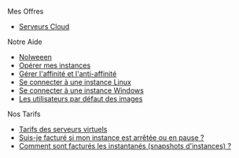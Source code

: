 Mes Offres                                                            
                                                                      
*   [Serveurs Cloud](https://www.cloudwatt.com/fr/produits/serveurs/fonctionnalites.html)                
                         
Notre Aide                                                            
                                                                      
*   [Nolweeen](https://support.cloudwatt.com/debuter/cons-3-configurer-lancer-instance.html)                                                            
*   [Opérer mes instances](https://support.cloudwatt.com/kb/faq/serveurs-cloud/quelles-sont-les-principales-actions-realisables-sur-mon-instance-et-quelles-sont-les-limitations.html)          
*   [Gérer l'affinité et l'anti-affinité](https://support.cloudwatt.com/debuter/affinite-1.html)    
*   [Se connecter à une instance Linux](https://dev.cloudwatt.com/fr/communaute.html)  
*   [Se connecter à une instance Windows](https://dev.cloudwatt.com/fr/communaute.html)                                     
*   [Les utilisateurs par défaut des images](https://dev.cloudwatt.com/fr/communaute.html) 
   
Nos Tarifs                                                            
                                                                      
*   [Tarifs des serveurs virtuels](https://www.cloudwatt.com/fr/produits/tarifs.html#serveurs)
*   [Suis-je facturé si mon instance est arrêtée ou en pause ?](https://support.cloudwatt.com/kb/faq/paiement-et-facturation/suis-je-facture-si-mon-instance-est-arrete-ou-en-pause.html)
*   [Comment sont facturés les instantanés (snapshots d'instances) ?](https://support.cloudwatt.com/kb/faq/paiement-et-facturation/comment-mes-instantanes-sont-ils-factures.html)
